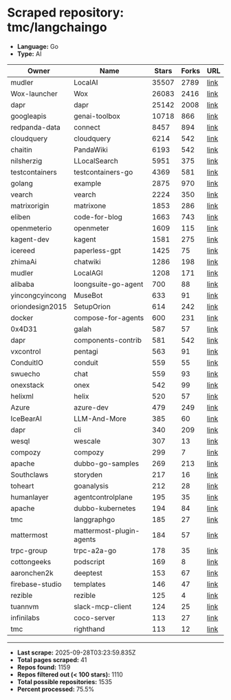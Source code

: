 # Scraped repository: tmc/langchaingo
* **Language:** Go
* **Type:** AI

| Owner | Name | Stars | Forks | URL |
|---|---|---|---|---|
| mudler | LocalAI | 35507 | 2789 | [link](https://github.com/mudler/LocalAI) |
| Wox-launcher | Wox | 26083 | 2416 | [link](https://github.com/Wox-launcher/Wox) |
| dapr | dapr | 25142 | 2008 | [link](https://github.com/dapr/dapr) |
| googleapis | genai-toolbox | 10718 | 866 | [link](https://github.com/googleapis/genai-toolbox) |
| redpanda-data | connect | 8457 | 894 | [link](https://github.com/redpanda-data/connect) |
| cloudquery | cloudquery | 6214 | 542 | [link](https://github.com/cloudquery/cloudquery) |
| chaitin | PandaWiki | 6193 | 542 | [link](https://github.com/chaitin/PandaWiki) |
| nilsherzig | LLocalSearch | 5951 | 375 | [link](https://github.com/nilsherzig/LLocalSearch) |
| testcontainers | testcontainers-go | 4369 | 581 | [link](https://github.com/testcontainers/testcontainers-go) |
| golang | example | 2875 | 970 | [link](https://github.com/golang/example) |
| vearch | vearch | 2224 | 350 | [link](https://github.com/vearch/vearch) |
| matrixorigin | matrixone | 1853 | 286 | [link](https://github.com/matrixorigin/matrixone) |
| eliben | code-for-blog | 1663 | 743 | [link](https://github.com/eliben/code-for-blog) |
| openmeterio | openmeter | 1609 | 115 | [link](https://github.com/openmeterio/openmeter) |
| kagent-dev | kagent | 1581 | 275 | [link](https://github.com/kagent-dev/kagent) |
| icereed | paperless-gpt | 1425 | 75 | [link](https://github.com/icereed/paperless-gpt) |
| zhimaAi | chatwiki | 1286 | 198 | [link](https://github.com/zhimaAi/chatwiki) |
| mudler | LocalAGI | 1208 | 171 | [link](https://github.com/mudler/LocalAGI) |
| alibaba | loongsuite-go-agent | 700 | 88 | [link](https://github.com/alibaba/loongsuite-go-agent) |
| yincongcyincong | MuseBot | 633 | 91 | [link](https://github.com/yincongcyincong/MuseBot) |
| oriondesign2015 | SetupOrion | 614 | 242 | [link](https://github.com/oriondesign2015/SetupOrion) |
| docker | compose-for-agents | 600 | 231 | [link](https://github.com/docker/compose-for-agents) |
| 0x4D31 | galah | 587 | 57 | [link](https://github.com/0x4D31/galah) |
| dapr | components-contrib | 581 | 542 | [link](https://github.com/dapr/components-contrib) |
| vxcontrol | pentagi | 563 | 91 | [link](https://github.com/vxcontrol/pentagi) |
| ConduitIO | conduit | 559 | 55 | [link](https://github.com/ConduitIO/conduit) |
| swuecho | chat | 559 | 93 | [link](https://github.com/swuecho/chat) |
| onexstack | onex | 542 | 99 | [link](https://github.com/onexstack/onex) |
| helixml | helix | 520 | 57 | [link](https://github.com/helixml/helix) |
| Azure | azure-dev | 479 | 249 | [link](https://github.com/Azure/azure-dev) |
| IceBearAI | LLM-And-More | 385 | 60 | [link](https://github.com/IceBearAI/LLM-And-More) |
| dapr | cli | 340 | 209 | [link](https://github.com/dapr/cli) |
| wesql | wescale | 307 | 13 | [link](https://github.com/wesql/wescale) |
| compozy | compozy | 299 | 7 | [link](https://github.com/compozy/compozy) |
| apache | dubbo-go-samples | 269 | 213 | [link](https://github.com/apache/dubbo-go-samples) |
| Southclaws | storyden | 217 | 16 | [link](https://github.com/Southclaws/storyden) |
| toheart | goanalysis | 212 | 28 | [link](https://github.com/toheart/goanalysis) |
| humanlayer | agentcontrolplane | 195 | 35 | [link](https://github.com/humanlayer/agentcontrolplane) |
| apache | dubbo-kubernetes | 194 | 84 | [link](https://github.com/apache/dubbo-kubernetes) |
| tmc | langgraphgo | 185 | 27 | [link](https://github.com/tmc/langgraphgo) |
| mattermost | mattermost-plugin-agents | 184 | 57 | [link](https://github.com/mattermost/mattermost-plugin-agents) |
| trpc-group | trpc-a2a-go | 178 | 35 | [link](https://github.com/trpc-group/trpc-a2a-go) |
| cottongeeks | podscript | 169 | 8 | [link](https://github.com/cottongeeks/podscript) |
| aaronchen2k | deeptest | 153 | 67 | [link](https://github.com/aaronchen2k/deeptest) |
| firebase-studio | templates | 146 | 47 | [link](https://github.com/firebase-studio/templates) |
| rezible | rezible | 125 | 4 | [link](https://github.com/rezible/rezible) |
| tuannvm | slack-mcp-client | 124 | 25 | [link](https://github.com/tuannvm/slack-mcp-client) |
| infinilabs | coco-server | 113 | 27 | [link](https://github.com/infinilabs/coco-server) |
| tmc | righthand | 113 | 12 | [link](https://github.com/tmc/righthand) |

---
* **Last scrape:** 2025-09-28T03:23:59.835Z
* **Total pages scraped:** 41
* **Repos found:** 1159
* **Repos filtered out (< 100 stars):** 1110
* **Total possible repositories:** 1535
* **Percent processed:** 75.5%

